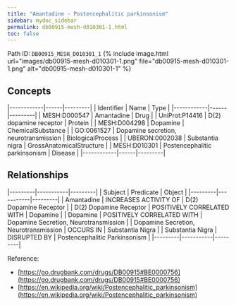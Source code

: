 ```yaml
---
title: "Amantadine - Postencephalitic parkinsonism"
sidebar: mydoc_sidebar
permalink: db00915-mesh-d010301-1.html
toc: false 
---
```



Path ID: `DB00915_MESH_D010301_1`
{% include image.html url="images/db00915-mesh-d010301-1.png" file="db00915-mesh-d010301-1.png" alt="db00915-mesh-d010301-1" %}

## Concepts

|------------|------|---------|
| Identifier | Name | Type    |
|------------|------|---------|
| MESH:D000547 | Amantadine | Drug |
| UniProt:P14416 | D(2) dopamine receptor | Protein |
| MESH:D004298 | Dopamine | ChemicalSubstance |
| GO:0061527 | Dopamine secretion, neurotransmission | BiologicalProcess |
| UBERON:0002038 | Substantia nigra | GrossAnatomicalStructure |
| MESH:D010301 | Postencephalitic parkinsonism | Disease |
|------------|------|---------|

## Relationships

|---------|-----------|---------|
| Subject | Predicate | Object  |
|---------|-----------|---------|
| Amantadine | INCREASES ACTIVITY OF | D(2) Dopamine Receptor |
| D(2) Dopamine Receptor | POSITIVELY CORRELATED WITH | Dopamine |
| Dopamine | POSITIVELY CORRELATED WITH | Dopamine Secretion, Neurotransmission |
| Dopamine Secretion, Neurotransmission | OCCURS IN | Substantia Nigra |
| Substantia Nigra | DISRUPTED BY | Postencephalitic Parkinsonism |
|---------|-----------|---------|

Reference: 
  - [https://go.drugbank.com/drugs/DB00915#BE0000756](https://go.drugbank.com/drugs/DB00915#BE0000756)
  - [https://en.wikipedia.org/wiki/Postencephalitic_parkinsonism](https://en.wikipedia.org/wiki/Postencephalitic_parkinsonism)
